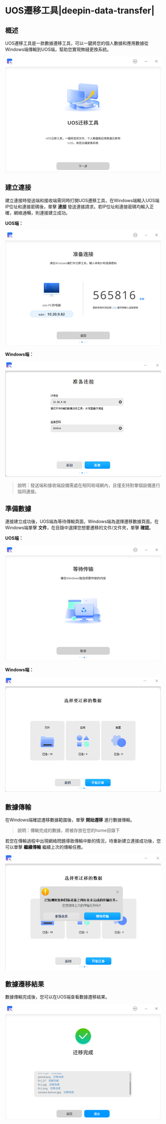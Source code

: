 # UOS遷移工具|deepin-data-transfer|

## 概述

UOS遷移工具是一款數據遷移工具，可以一鍵將您的個人數據和應用數據從Windows端傳輸到UOS端，幫助您實現無縫更換系統。

![index](fig/index.png)

## 建立連接

建立連接時發送端和接收端需同時打開UOS遷移工具，在Windows端輸入UOS端IP位址和連接密碼後，單擊 **連接** 發送連接請求。若IP位址和連接密碼均輸入正確，網絡通暢，則連接建立成功。

**UOS端：**

![connect_uos](fig/connect_uos.png)

**Windows端：**

![connect_windows](fig/connect_windows.png)

> 說明：發送端和接收端設備需處在相同局域網內，且僅支持對單個設備進行協同連接。

## 準備數據

連接建立成功後，UOS端為等待傳輸頁面，Windows端為選擇遷移數據頁面。在Windows端單擊 **文件**，在目錄中選擇您想要遷移的文件/文件夾，單擊 **確認**。

**UOS端：**

![data_uos](fig/data_uos.png)

**Windows端：**

![data_windows](fig/data_windows.png)

## 數據傳輸

在Windows端確認遷移數據範圍後，單擊 **開始遷移** 進行數據傳輸。

> 說明：傳輸完成的數據，將被存放在您的home目錄下

若您在傳輸過程中出現網絡問題導致傳輸中斷的情況，待重新建立連接成功後，您可以單擊 **繼續傳輸** 繼續上次的傳輸任務。

![reconnect](fig/reconnect.png)

## 數據遷移結果

數據傳輸完成後，您可以在UOS端查看數據遷移結果。

![result](fig/result.png)

